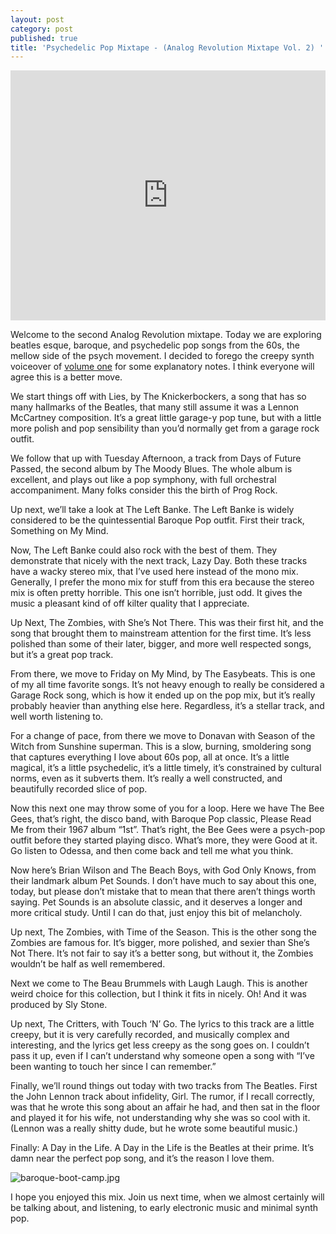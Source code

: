 ```yaml
---
layout: post
category: post
published: true
title: 'Psychedelic Pop Mixtape - (Analog Revolution Mixtape Vol. 2) '
---
```

<iframe width="100%" height="400" src="https://www.mixcloud.com/widget/iframe/?feed=https%3A%2F%2Fwww.mixcloud.com%2Fajroach42%2Fpsychedelic-pop-mixtape-analog-revolution-mixtape-vol-2%2F" frameborder="0"></iframe>

Welcome to the second Analog Revolution mixtape. Today we are exploring beatles esque, baroque, and psychedelic pop songs from the 60s, the mellow side of the psych movement.  I decided to forego the creepy synth voiceover of [volume one](http://ajroach42.github.io/my-garage-and-psych-mixtape-volume-one/) for some explanatory notes. I think everyone will agree this is a better move.


We start things off with Lies, by The Knickerbockers, a song that has so many hallmarks of the Beatles, that many still assume it was a Lennon McCartney composition. It’s a great little garage-y pop tune, but with a little more polish and pop sensibility than you’d normally get from a garage rock outfit. 

We follow that up with Tuesday Afternoon, a track from Days of Future Passed, the second album by The Moody Blues. The whole album is excellent, and plays out like a pop symphony, with full orchestral accompaniment. Many folks consider this the birth of Prog Rock. 

Up next, we’ll take a look at The Left Banke. The Left Banke is widely considered to be the quintessential Baroque Pop outfit. First their track, Something on My Mind. 

Now, The Left Banke could also rock with the best of them. They demonstrate that nicely with  the next track, Lazy Day. Both these tracks have a wacky stereo mix, that I’ve used here instead of the mono mix. Generally, I prefer the mono mix for stuff from this era because the stereo mix is often pretty horrible. This one isn’t horrible, just odd. It gives the music a pleasant kind of off kilter quality that I appreciate. 

Up Next, The Zombies, with She’s Not There.  This was their first hit, and the song that brought them to mainstream attention for the first time. It’s less polished than some of their later, bigger, and more well respected songs, but it’s a great pop track. 

From there, we move to Friday on My Mind, by The Easybeats. This is one of my all time favorite songs. It’s not heavy enough to really be considered a Garage Rock song, which is how it ended up on the pop mix, but it’s really probably heavier than anything else here. Regardless, it’s a stellar track, and well worth listening to. 

For a change of pace, from there we move to Donavan with Season of the Witch from Sunshine superman. This is a slow, burning, smoldering song that captures everything I love about 60s pop, all at once. It’s a little magical, it’s a little psychedelic, it’s a little timely, it’s constrained by cultural norms, even as it subverts them. It’s really a well constructed, and beautifully recorded slice of pop. 

Now this next one may throw some of you for a loop. Here we have The Bee Gees, that’s right, the disco band, with Baroque Pop classic, Please Read Me from their 1967 album “1st”. That’s right, the Bee Gees were a psych-pop outfit before they started playing disco. What’s more, they were Good at it. Go listen to Odessa, and then come back and tell me what you think. 

Now here’s Brian Wilson and The Beach Boys, with God Only Knows, from their landmark album Pet Sounds. I don’t have much to say about this one, today, but please don’t mistake that to mean that there aren’t things worth saying. Pet Sounds is an absolute classic, and it deserves a longer and more critical study. Until I can do that, just enjoy this bit of melancholy. 

Up next, The Zombies, with Time of the Season. This is the other song the Zombies are famous for. It’s bigger, more polished, and sexier than She’s Not There. It’s not fair to say it’s a better song, but without it, the Zombies wouldn’t be half as well remembered. 

Next we come to The Beau Brummels with Laugh Laugh. This is another weird choice for this collection, but I think it fits in nicely. Oh! And it was produced by Sly Stone. 

Up next, The Critters, with Touch ‘N’ Go. The lyrics to this track are a little creepy, but it is very carefully recorded, and musically complex and interesting, and the lyrics get less creepy as the song goes on. I couldn’t pass it up, even if I can’t understand why someone open a song with “I’ve been wanting to touch her since I can remember.” 

Finally, we’ll round things out today with two tracks from The Beatles. First the John Lennon track about infidelity, Girl. The rumor, if I recall correctly, was that he wrote this song about an affair he had, and then sat in the floor and played it for his wife, not understanding why she was so cool with it. (Lennon was a really shitty dude, but he wrote some beautiful music.) 

Finally: A Day in the Life. A Day in the Life is the Beatles at their prime. It’s damn near the perfect pop song, and it’s the reason I love them. 

![baroque-boot-camp.jpg]({{site.baseurl}}/images/baroque-boot-camp.jpg)


I hope you enjoyed this mix. Join us next time, when we almost certainly will be talking about, and listening, to early electronic music and minimal synth pop.
